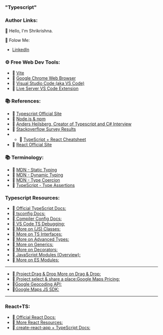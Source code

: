### "Typescript"

### Author Links:

👋 Hello, I'm Shrikrishna.

🚀 Folow Me:

- [LinkedIn](www.linkedin.com/in/shrikrishna-g-kachare-9a9411221)

### ⚙ Free Web Dev Tools:

- 🔗 [Vite](https://vitejs.dev/)
- 🔗 [Google Chrome Web Browser](https://google.com/chrome/)
- 🔗 [Visual Studio Code (aka VS Code)](https://code.visualstudio.com/)
- 🔗 [Live Server VS Code Extension](https://marketplace.visualstudio.com/items?itemName=ritwickdey.LiveServer)

### 📚 References:

- 🔗 [Typescript Official Site](https://www.typescriptlang.org/)
- 🔗 [Node.js & npm](https://nodejs.org/)
- 🔗 [Anders Hejlsberg, Creator of Typescript and C# Interview](https://dev.to/destrodevshow/typescript-and-c-both-created-by-the-same-person-named-anders-hejlsberg-42g4)
- 🔗 [Stackoverflow Survey Results](https://survey.stackoverflow.co/2022/#technology-most-popular-technologies)
- - 🔗 [TypeScript + React Cheatsheet](https://github.com/typescript-cheatsheets/react)
- 🔗 [React Official Site](https://reactjs.org/)

### 📚 Terminology:

- 🔗 [MDN - Static Typing](https://developer.mozilla.org/en-US/docs/Glossary/Static_typing)
- 🔗 [MDN - Dynamic Typing](https://developer.mozilla.org/en-US/docs/Glossary/Dynamic_typing)
- 🔗 [MDN - Type Coercion](https://developer.mozilla.org/en-US/docs/Glossary/Type_coercion)
- 🔗 [TypeScript - Type Assertions](https://www.typescriptlang.org/docs/handbook/2/everyday-types.html#type-assertions)

### Typescript Resources:

- 🔗[ Official TypeScript Docs:](https://www.typescriptlang.org/docs/handbook/2/everyday-types.html)
- 🔗[ tsconfig Docs: ](https://www.typescriptlang.org/docs/handbook/tsconfig-json.html)
- 🔗[ Compiler Config Docs: ](https://www.typescriptlang.org/docs/handbook/compiler-options.html)
- 🔗[ VS Code TS Debugging: ](https://code.visualstudio.com/docs/typescript/typescript-debugging)
- 🔗[ More on (JS) Classes: ](https://developer.mozilla.org/en-US/docs/Web/JavaScript/Reference/Classes)
- 🔗[ More on TS Interfaces: ](https://www.typescriptlang.org/docs/handbook/2/objects.html)
- 🔗[ More on Advanced Types: ](https://www.typescriptlang.org/docs/handbook/2/types-from-types.html)
- 🔗[ More on Generics: ](https://www.typescriptlang.org/docs/handbook/generics.html)
- 🔗[ More on Decorators: ](https://www.typescriptlang.org/docs/handbook/decorators.html)
- 🔗[ JavaScript Modules (Overview): ](https://medium.com/computed-comparisons/commonjs-vs-amd-vs-requirejs-vs-es6-modules-2e814b114a0b)
- 🔗[ More on ES Modules: ](https://developer.mozilla.org/en-US/docs/Web/JavaScript/Guide/Modules)

---

- 🔗[ Project:Drag & Drop More on Drag & Drop: ](https://developer.mozilla.org/en-US/docs/Web/API/HTML_Drag_and_Drop_API)
- 🔗[ Project select & share a place:Google Maps Pricing: ](https://cloud.google.com/maps-platform/pricing/sheet/)
- 🔗[Google Geocoding API: ](https://developers.google.com/maps/documentation/geocoding/start)
- 🔗[Google Maps JS SDK: ](https://developers.google.com/maps/documentation/javascript/tutorial)

---

### React+TS:

- 🔗[ Official React Docs: ](https://reactjs.org/docs/getting-started.html)
- 🔗[ More React Resources: ](https://academind.com/learn/react/)
- 🔗[ create-react-app + TypeScript Docs: ](https://create-react-app.dev/docs/adding-typescript/)
